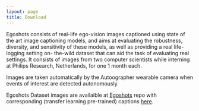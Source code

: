 ```yaml
---
layout: page
title: Download
---
```


Egoshots consists of real-life ego-vision images captioned using state of the art image captioning models, and aims at 
evaluating the robustness, diversity, and sensitivity of these models, as well as providing a real life-logging setting on-
the-wild dataset that can aid the task of evaluating real settings. It consists of images from two computer scientists while 
interning at Philips Research, Netherlands, for one 1 month each. 

Images are taken automatically by the Autoographer wearable camera when events of interest are detected autonomously.

Egoshots Dataset images are availaible at [Egoshots](https://github.com/NataliaDiaz/Egoshots) repo with corresponding 
(transfer learning pre-trained) captions [here](https://drive.google.com/open?id=1fHt1GLRsIUNdwvovSINU_CqLMRT6ZTl4).








